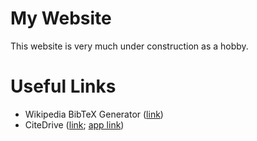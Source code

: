 # My Website
This website is very much under construction as a hobby.

# Useful Links
- Wikipedia BibTeX Generator ([link](https://irl.github.io/bibwiki/))
- CiteDrive ([link](https://www.citedrive.com/en/); [app link](https://app.citedrive.com/))
